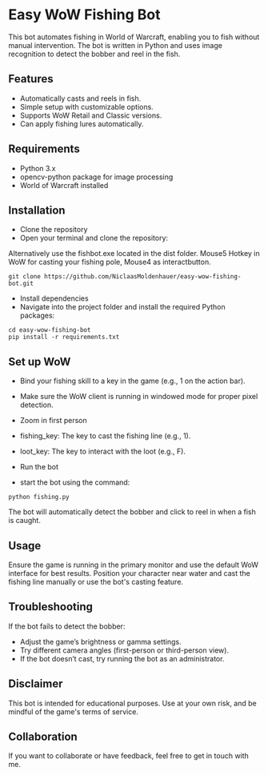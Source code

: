 # Easy WoW Fishing Bot
This bot automates fishing in World of Warcraft, enabling you to fish without manual intervention. The bot is written in Python and uses image recognition to detect the bobber and reel in the fish.

## Features

- Automatically casts and reels in fish.
- Simple setup with customizable options.
- Supports WoW Retail and Classic versions.
- Can apply fishing lures automatically.


## Requirements

- Python 3.x
- opencv-python package for image processing
- World of Warcraft installed

## Installation

- Clone the repository
- Open your terminal and clone the repository:

Alternatively use the fishbot.exe located in the dist folder. Mouse5 Hotkey in WoW for casting your fishing pole, Mouse4 as interactbutton.

```
git clone https://github.com/NiclaasMoldenhauer/easy-wow-fishing-bot.git
```

- Install dependencies
- Navigate into the project folder and install the required Python packages:

```
cd easy-wow-fishing-bot
pip install -r requirements.txt
```

## Set up WoW

- Bind your fishing skill to a key in the game (e.g., 1 on the action bar).
- Make sure the WoW client is running in windowed mode for proper pixel detection.
- Zoom in first person

- fishing_key: The key to cast the fishing line (e.g., 1).
- loot_key: The key to interact with the loot (e.g., F).
- Run the bot
- start the bot using the command:

```
python fishing.py
```

The bot will automatically detect the bobber and click to reel in when a fish is caught.

## Usage

Ensure the game is running in the primary monitor and use the default WoW interface for best results.
Position your character near water and cast the fishing line manually or use the bot's casting feature.

## Troubleshooting

If the bot fails to detect the bobber:
- Adjust the game’s brightness or gamma settings.
- Try different camera angles (first-person or third-person view).
- If the bot doesn’t cast, try running the bot as an administrator.
  
## Disclaimer
This bot is intended for educational purposes. Use at your own risk, and be mindful of the game's terms of service.

## Collaboration
If you want to collaborate or have feedback, feel free to get in touch with me. 
